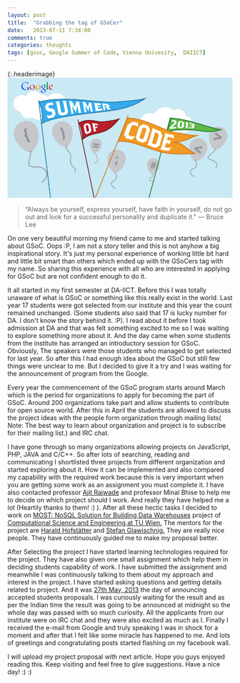 ```yaml
---
layout: post
title:  "Grabbing the tag of GSoCer"
date:   2013-07-11 7:34:00
comments: true
categories: thoughts
tags: [gsoc, Google Summer of Code, Vienna Univesity,  DAIICT]
---
```


{:.headerimage}
![Google Summer Of Code 2013](/assets/img/GSoc-2013-logo.jpg)


>“Always be yourself, express yourself, have faith in yourself, do not go out and look for a successful personality and duplicate it." ― Bruce Lee

On one very beautiful morning my friend came to me and started talking about GSoC. 
Oops :P, I am not a story teller and this is not anyhow a big inspirational story. 
It's just my personal experience of working little bit hard and little bit smart than others which ended up with the GSoCers tag with my name. 
So sharing this experience with all who are interested in applying for GSoC but are not confident enough to do it.

It all started in my first semester at DA-IICT. Before this I was totally unaware of what is GSoC or something like this really exist in the world. 
Last year 17 students were got selected from our institute and this year the count remained unchanged. 
(Some students also said that 17 is lucky number for DA. I don't know the story behind it. :P). 
I read about it before I took admission at DA and that was felt something excited to me so I was waiting to explore something more about it. 
And the day came when some students from the institute has arranged an introductory session for GSoC. 
Obviously, The speakers were those students who managed to get selected for last year. 
So after this I had enough idea about the GSoC but still few things were unclear to me. 
But I decided to give it a try and I was waiting for the announcement of program from the Google.

Every year the commencement of the GSoC program starts around March which is the period for organizations to apply for becoming the part of GSoC. 
Around 200 organizations take part and allow students to contribute for open source world. 
After this in April the students are allowed to discuss the project ideas with the people form organization through mailing lists( Note: The best way to learn about organization and project is to subscribe for their mailing list.) and IRC chat.

I have gone through so many organizations allowing projects on JavaScript, PHP, JAVA and C/C++. 
So after lots of searching, reading and communicating I shortlisted three projects from different organization and started exploring about it. 
How it can be implemented and also compared my capability with the required work because this is very important when you are getting some work as an assignment you must complete it. 
I have also contacted professor [Ajit Rajwade](http://intranet.daiict.ac.in/~ajit_r/) and professor Minal Bhise to help me to decide on which project should I work. 
And really they have helped me a lot (Heartily thanks to them! :) ). 
After all these hectic tasks I decided to work on [MOST: NoSQL Solution for Building Data Warehouses](http://www.google-melange.com/gsoc/project/google/gsoc2013/nikunjness/14001) project of [Computational Science and Engineering at TU Wien.](http://www.iue.tuwien.ac.at/cse/) 
The mentors for the project are [Harald Hofstätter](http://www.iue.tuwien.ac.at/cse/index.php/members/116-hofstaetter.html) and [Stefan Glawischnig.](http://www.iue.tuwien.ac.at/cse/index.php/members/48-glawischnig.html) 
They are really nice people. They have continuously guided me to make my proposal better.

After Selecting the project I have started learning technologies required for the project. They have also given one small assignment which help them in deciding students capability of work. 
I have submitted the assignment and meanwhile I was continuously talking to them about my approach and interest in the project. 
I have started asking questions and getting details related to project. And it was [27th May, 2013](https://www.google.com/calendar/event?eid=bnBkcDdkZHExZzdnY3YxYzFpZzhsZ3Y3cDQgZ3N1bW1lcm9mY29kZUBt&ctz=America/Los_Angeles) the day of announcing accepted students proposals. 
I was curiously waiting for the result and as per the Indian time the result was going to be announced at midnight so the whole day was passed with so much curiosity. All the applicants from our institute were on IRC chat and they were also excited as much as I. 
Finally I received the e-mail from Google and truly speaking I was in shock for a moment and after that I felt like some miracle has happened to me. And lots of greetings and congratulating posts started flashing on my facebook wall.

I will upload my project proposal with next article. Hope you guys enjoyed reading this. Keep visiting and feel free to give suggestions. Have a nice day! :) :)